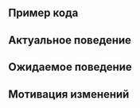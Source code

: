 <!--- Проблема -->

## Пример кода

## Актуальное поведение

## Ожидаемое поведение

## Мотивация изменений

<!--- Почему стоит сделать такие изменения? Чем новое поведение лучше текущего? --->
